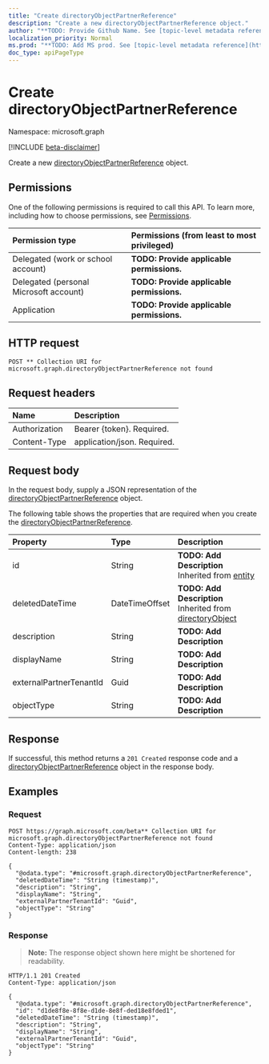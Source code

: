 ```yaml
---
title: "Create directoryObjectPartnerReference"
description: "Create a new directoryObjectPartnerReference object."
author: "**TODO: Provide Github Name. See [topic-level metadata reference](https://msgo.azurewebsites.net/add/document/guidelines/metadata.html#topic-level-metadata)**"
localization_priority: Normal
ms.prod: "**TODO: Add MS prod. See [topic-level metadata reference](https://msgo.azurewebsites.net/add/document/guidelines/metadata.html#topic-level-metadata)**"
doc_type: apiPageType
---
```


# Create directoryObjectPartnerReference
Namespace: microsoft.graph

[!INCLUDE [beta-disclaimer](../../includes/beta-disclaimer.md)]

Create a new [directoryObjectPartnerReference](../resources/directoryobjectpartnerreference.md) object.

## Permissions
One of the following permissions is required to call this API. To learn more, including how to choose permissions, see [Permissions](/graph/permissions-reference).

|Permission type|Permissions (from least to most privileged)|
|:---|:---|
|Delegated (work or school account)|**TODO: Provide applicable permissions.**|
|Delegated (personal Microsoft account)|**TODO: Provide applicable permissions.**|
|Application|**TODO: Provide applicable permissions.**|

## HTTP request

<!-- {
  "blockType": "ignored"
}
-->
``` http
POST ** Collection URI for microsoft.graph.directoryObjectPartnerReference not found
```

## Request headers
|Name|Description|
|:---|:---|
|Authorization|Bearer {token}. Required.|
|Content-Type|application/json. Required.|

## Request body
In the request body, supply a JSON representation of the [directoryObjectPartnerReference](../resources/directoryobjectpartnerreference.md) object.

The following table shows the properties that are required when you create the [directoryObjectPartnerReference](../resources/directoryobjectpartnerreference.md).

|Property|Type|Description|
|:---|:---|:---|
|id|String|**TODO: Add Description** Inherited from [entity](../resources/entity.md)|
|deletedDateTime|DateTimeOffset|**TODO: Add Description** Inherited from [directoryObject](../resources/directoryobject.md)|
|description|String|**TODO: Add Description**|
|displayName|String|**TODO: Add Description**|
|externalPartnerTenantId|Guid|**TODO: Add Description**|
|objectType|String|**TODO: Add Description**|



## Response

If successful, this method returns a `201 Created` response code and a [directoryObjectPartnerReference](../resources/directoryobjectpartnerreference.md) object in the response body.

## Examples

### Request
<!-- {
  "blockType": "request",
  "name": "create_directoryobjectpartnerreference_from_"
}
-->
``` http
POST https://graph.microsoft.com/beta** Collection URI for microsoft.graph.directoryObjectPartnerReference not found
Content-Type: application/json
Content-length: 238

{
  "@odata.type": "#microsoft.graph.directoryObjectPartnerReference",
  "deletedDateTime": "String (timestamp)",
  "description": "String",
  "displayName": "String",
  "externalPartnerTenantId": "Guid",
  "objectType": "String"
}
```


### Response
>**Note:** The response object shown here might be shortened for readability.
<!-- {
  "blockType": "response",
  "truncated": true,
  "@odata.type": "microsoft.graph.directoryObjectPartnerReference"
}
-->
``` http
HTTP/1.1 201 Created
Content-Type: application/json

{
  "@odata.type": "#microsoft.graph.directoryObjectPartnerReference",
  "id": "d1de8f8e-8f8e-d1de-8e8f-ded18e8fded1",
  "deletedDateTime": "String (timestamp)",
  "description": "String",
  "displayName": "String",
  "externalPartnerTenantId": "Guid",
  "objectType": "String"
}
```

